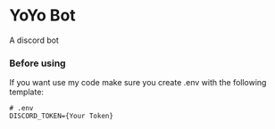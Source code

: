 # YoYo Bot
A discord bot

### Before using
If you want use my code make sure you create .env with the following template:

```env
# .env
DISCORD_TOKEN={Your Token}
```
